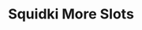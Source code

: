 ---
slug: squidki-more-slots
title: Squidki More Slots
description: "Squidki More Slots is an exciting online game. Play for free directly in your browser!"
icon: /images/new_mods/Sprunki More Slots.png
url: https://wowtbc.net/sprunkin/many-slots/index.html
previewImage: /images/new_mods/Sprunki More Slots.png
type: new mods

# SEO配置
seo:
  title: "Squidki More Slots - Play Free Online Game | Fun Browser Games"
  description: "Squidki More Slots - Play this fun online game for free in your browser. No download required!"
  ogImage: "/images/new_mods/Sprunki More Slots.png"
  keywords: "squidki-more-slots, online game, browser game, free game, new mods game, play online"

videoUrls:
  - https://www.youtube.com/embed/example1
  - https://www.youtube.com/embed/example2

whyPlay:
  title: "Why Play Squidki More Slots?"
  items:
    - "Immersive Gameplay: Squidki More Slots offers an engaging and immersive gaming experience that will keep you entertained for hours"
    - "Challenging Levels: Test your skills with increasingly difficult challenges and obstacles"
    - "Beautiful Graphics: Enjoy stunning visuals and smooth animations that bring the game world to life"
    - "Regular Updates: New content and features are added regularly to keep the game fresh and exciting"
    - "Free to Play: Experience all the fun without spending a penny"
    - "Community Features: Connect with other players, share strategies, and compete for high scores"
    - "Cross-Platform: Play on any device with a web browser, no downloads required"

features:
  title: "Key Features of Squidki More Slots"
  image: "/images/new_mods/Sprunki More Slots.png"
  items:
    - "Intuitive Controls: Easy to learn controls make Squidki More Slots accessible for players of all skill levels"
    - "Multiple Game Modes: Enjoy various gameplay options that provide different challenges and experiences"
    - "Character Customization: Personalize your gaming experience with unique characters and items"
    - "Achievement System: Complete special tasks to earn rewards and recognition"
    - "Leaderboards: Compete with players worldwide and see who can achieve the highest scores"

characteristics:
  title: "Game Characteristics"
  image: "/images/new_mods/Sprunki More Slots.png"
  items:
    - "Genre: New mods game with elements of strategy and skill"
    - "Difficulty: Suitable for both casual gamers and those seeking a challenge"
    - "Play Time: Quick sessions or extended gameplay, depending on your preference"
    - "Art Style: Vibrant and engaging visuals that enhance the gaming experience"
    - "Sound Design: Immersive audio that complements the gameplay perfectly"

info: "Squidki More Slots is an exciting online game that offers players a unique and engaging gaming experience. With its intuitive controls, stunning visuals, and challenging gameplay, Squidki More Slots provides hours of entertainment for players of all ages and skill levels. Whether you're looking for a quick gaming session during a break or an extended play session, Squidki More Slots delivers an immersive experience that will keep you coming back for more. The game features multiple levels of increasing difficulty, ensuring that players are constantly challenged as they progress. With regular updates adding new content and features, Squidki More Slots remains fresh and exciting, providing endless entertainment options for its growing community of players."

howToPlayIntro: "Welcome to Squidki More Slots! This guide will walk you through the basics and help you master the game. Whether you're a beginner or looking to improve your skills, these tips and instructions will enhance your gaming experience."

howToPlaySteps:
  - title: "Getting Started"
    description: "Begin your Squidki More Slots adventure by familiarizing yourself with the controls. Use your keyboard or mouse to navigate through the game interface. The tutorial will guide you through the basic mechanics and help you understand the objectives."
  - title: "Understanding the Objectives"
    description: "In Squidki More Slots, your main goal is to progress through levels by completing specific objectives. Each level presents unique challenges that require different strategies and approaches."
  - title: "Mastering the Controls"
    description: "Practice using the controls to improve your precision and reaction time. Squidki More Slots requires quick reflexes and strategic thinking to overcome obstacles and defeat opponents."
  - title: "Utilizing Power-ups"
    description: "Collect power-ups throughout the game to enhance your abilities and overcome difficult challenges. Each power-up offers unique advantages that can be crucial for success."
  - title: "Developing Strategies"
    description: "As you progress in Squidki More Slots, develop effective strategies for different scenarios. Analyze patterns, anticipate challenges, and adapt your approach to maximize your performance."

faq:
  title: "Frequently Asked Questions about Squidki More Slots"
  items:
    - question: "Is Squidki More Slots free to play?"
      answer: "Yes, Squidki More Slots is completely free to play directly in your web browser. No downloads or purchases are required to enjoy the full game experience."
    - question: "Can I play Squidki More Slots on mobile devices?"
      answer: "Yes, Squidki More Slots is optimized for both desktop and mobile play. You can enjoy the game on any device with a web browser and internet connection."
    - question: "Are there any in-game purchases?"
      answer: "While Squidki More Slots is free to play, there may be optional in-game purchases available for cosmetic items or additional features that don't affect core gameplay."
    - question: "How often is Squidki More Slots updated?"
      answer: "The developers regularly update Squidki More Slots with new content, features, and improvements based on player feedback and game performance."
    - question: "Can I play Squidki More Slots offline?"
      answer: "Currently, Squidki More Slots requires an internet connection to play as it's a browser-based online game."
    - question: "Is Squidki More Slots suitable for children?"
      answer: "Yes, Squidki More Slots is designed to be family-friendly and suitable for players of all ages."
    - question: "How do I report bugs or issues?"
      answer: "If you encounter any problems while playing Squidki More Slots, you can report them through the game's support page or contact the developers directly through their website."
    - question: "Still Have Questions?"
      answer: "If you have additional questions about Squidki More Slots that aren't covered in this FAQ, please visit our support center or contact our customer service team for assistance."
---